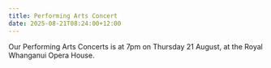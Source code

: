 ```yaml
---
title: Performing Arts Concert
date: 2025-08-21T08:24:00+12:00
---
```

Our Performing Arts Concerts is at 7pm on Thursday 21 August, at the Royal Whanganui Opera House.
